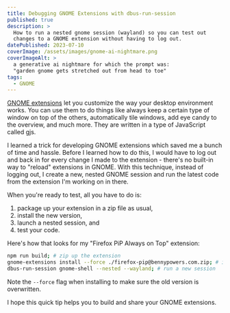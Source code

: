 ```yaml
---
title: Debugging GNOME Extensions with dbus-run-session
published: true
description: >
  How to run a nested gnome session (wayland) so you can test out 
  changes to a GNOME extension without having to log out.
datePublished: 2023-07-10
coverImage: /assets/images/gnome-ai-nightmare.png
coverImageAlt: >
  a generative ai nightmare for which the prompt was:
  "garden gnome gets stretched out from head to toe"
tags:
  - GNOME
---
```


[GNOME extensions][ego] let you customize the way your desktop environment 
works. You can use them to do things like always keep a certain type of window
on top of the others, automatically tile windows, add eye candy to the overview,
and much more. They are written in a type of JavaScript called gjs.

I learned a trick for developing GNOME extensions which saved me a bunch of time
and hassle. Before I learned how to do this, I would have to log out and back in
for every change I made to the extension - there's no built-in way to "reload"
extensions in GNOME. With this technique, instead of logging out, I create a
new, nested GNOME session and run the latest code from the extension I'm working 
on in there.

When you're ready to test, all you have to do is:
1. package up your extension in a zip file as usual,
2. install the new version,
3. launch a nested session, and
4. test your code.

Here's how that looks for my "Firefox PiP Always on Top" extension:

```bash
npm run build; # zip up the extension
gnome-extensions install --force ./firefox-pip@bennypowers.com.zip; # install
dbus-run-session gnome-shell --nested --wayland; # run a new session
```

Note the `--force` flag when installing to make sure the old version is
overwritten.

I hope this quick tip helps you to build and share your GNOME extensions.

[ego]: https://extensions.gnome.org
